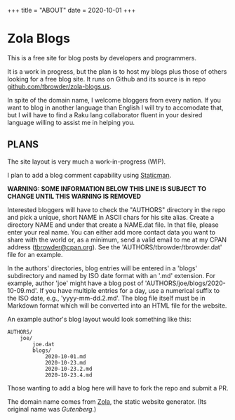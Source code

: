 +++
title = "ABOUT"
date = 2020-10-01
+++

# Zola Blogs

This is a free site for blog posts by
developers and programmers.

It is a work in progress, but the plan is to host
my blogs plus those of others looking for a free
blog site. It runs on Github and its source
is in repo [github.com/tbrowder/zola-blogs.us](https://github.com/tbrowder/zola-blogs.us).

In spite of the domain name, I welcome bloggers from
every nation. If you want to blog in another language
than English I will try to accomodate that,
but I will have to find a Raku lang collaborator fluent
in your desired language willing
to assist me in helping you.

## PLANS

The site layout is very much a work-in-progress (WIP).

I plan to add a blog comment capability using [Staticman](https://staticman.net).

**WARNING: SOME INFORMATION BELOW THIS LINE IS SUBJECT TO CHANGE
UNTIL THIS WARNING IS REMOVED**

Interested bloggers will have to check the "AUTHORS"
directory in the repo and pick a unique, short NAME
in ASCII chars for his site alias. Create a
directory NAME and under that create a NAME.dat file.
In that file,
please enter your real name. You can either add more
contact data you want to share with the world or,
as a minimum, send a valid email to me at my
CPAN address (tbrowder@cpan.org). See the 'AUTHORS/tbrowder/tbrowder.dat'
file for an example.

In the authors' directories, blog entries will be
entered in a 'blogs' subdirectory and named by ISO date format
with an '.md' extension. For example, author 'joe'
might have a blog post of 'AUTHORS/joe/blogs/2020-10-09.md'.
If you have multiple entries for a day, use a numerical suffix
to the ISO date, e.g., 'yyyy-mm-dd.2.md'.
The blog file itself must be in Markdown format which will
be converted into an HTML file for the website.

An example author's blog layout would look something like
this:

```
AUTHORS/
    joe/
        joe.dat
        blogs/
            2020-10-01.md
            2020-10-23.md
            2020-10-23.2.md
            2020-10-23.4.md
```

Those wanting to add a blog here will have to
fork the repo and submit
a PR. 

The domain name comes from [Zola](https://getzola.org), the static
website generator. (Its original name was
*Gutenberg*.)
